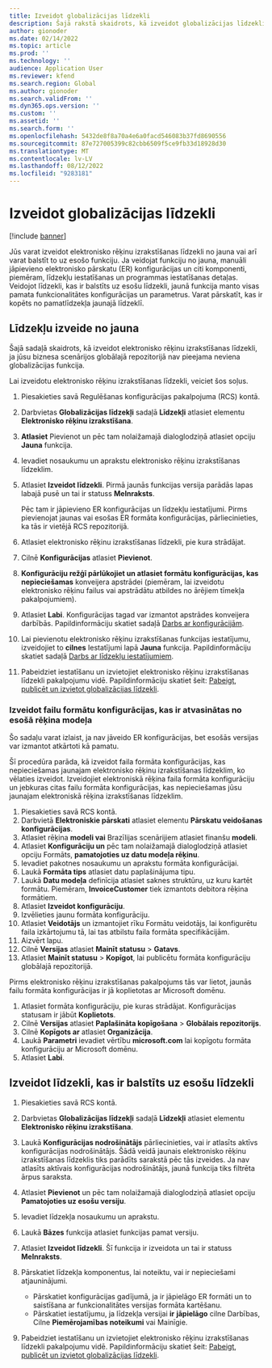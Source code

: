 ```yaml
---
title: Izveidot globalizācijas līdzekli
description: Šajā rakstā skaidrots, kā izveidot globalizācijas līdzekli.
author: gionoder
ms.date: 02/14/2022
ms.topic: article
ms.prod: ''
ms.technology: ''
audience: Application User
ms.reviewer: kfend
ms.search.region: Global
ms.author: gionoder
ms.search.validFrom: ''
ms.dyn365.ops.version: ''
ms.custom: ''
ms.assetid: ''
ms.search.form: ''
ms.openlocfilehash: 5432de8f8a70a4e6a0facd546083b37fd8690556
ms.sourcegitcommit: 87e727005399c82cbb6509f5ce9fb33d18928d30
ms.translationtype: MT
ms.contentlocale: lv-LV
ms.lasthandoff: 08/12/2022
ms.locfileid: "9283181"
---
```

# <a name="create-a-globalization-feature"></a>Izveidot globalizācijas līdzekli

[!include [banner](../includes/banner.md)]

Jūs varat izveidot elektronisko rēķinu izrakstīšanas līdzekli no jauna vai arī varat balstīt to uz esošo funkciju. Ja veidojat funkciju no jauna, manuāli jāpievieno elektronisko pārskatu (ER) konfigurācijas un citi komponenti, piemēram, līdzekļu iestatīšanas un programmas iestatīšanas detaļas. Veidojot līdzekli, kas ir balstīts uz esošu līdzekli, jaunā funkcija manto visas pamata funkcionalitātes konfigurācijas un parametrus. Varat pārskatīt, kas ir kopēts no pamatlīdzekļa jaunajā līdzeklī.

## <a name="create-a-feature-from-scratch"></a>Līdzekļu izveide no jauna

Šajā sadaļā skaidrots, kā izveidot elektronisko rēķinu izrakstīšanas līdzekli, ja jūsu biznesa scenārijos globālajā repozitorijā nav pieejama neviena globalizācijas funkcija.

Lai izveidotu elektronisko rēķinu izrakstīšanas līdzekli, veiciet šos soļus.

1. Piesakieties savā Regulēšanas konfigurācijas pakalpojuma (RCS) kontā.
2. Darbvietas **Globalizācijas līdzekļi** sadaļā **Līdzekļi** atlasiet elementu **Elektronisko rēķinu izrakstīšana**.
3. **Atlasiet** Pievienot un pēc tam nolaižamajā dialoglodziņā atlasiet opciju **Jauna** funkcija.
4. Ievadiet nosaukumu un aprakstu elektronisko rēķinu izrakstīšanas līdzeklim.
5. Atlasiet **Izveidot līdzekli**. Pirmā jaunās funkcijas versija parādās lapas labajā pusē un tai ir statuss **Melnraksts**.

    Pēc tam ir jāpievieno ER konfigurācijas un līdzekļu iestatījumi. Pirms pievienojat jaunas vai esošas ER formāta konfigurācijas, pārliecinieties, ka tās ir vietējā RCS repozitorijā.

6. Atlasiet elektronisko rēķinu izrakstīšanas līdzekli, pie kura strādājat.
7. Cilnē **Konfigurācijas** atlasiet **Pievienot**.
8. **Konfigurāciju režģī pārlūkojiet un atlasiet formātu konfigurācijas, kas nepieciešamas** konveijera apstrādei (piemēram, lai izveidotu elektronisko rēķinu failus vai apstrādātu atbildes no ārējiem tīmekļa pakalpojumiem).
9. Atlasiet **Labi**. Konfigurācijas tagad var izmantot apstrādes konveijera darbībās. Papildinformāciju skatiet sadaļā [Darbs ar konfigurācijām](e-invoicing-work-configurations.md).
10. Lai pievienotu elektronisko rēķinu izrakstīšanas funkcijas iestatījumu, izveidojiet to **cilnes** Iestatījumi lapā **Jauna** funkcija. Papildinformāciju skatiet sadaļā [Darbs ar līdzekļu iestatījumiem](e-invoicing-feature-setup.md).
11. Pabeidziet iestatīšanu un izvietojiet elektronisko rēķinu izrakstīšanas līdzekli pakalpojumu vidē. Papildinformāciju skatiet šeit: [Pabeigt, publicēt un izvietot globalizācijas līdzekli](e-invoicing-complete-publish-deploy-globalization-feature.md).

### <a name="create-file-format-configurations-that-are-derived-from-the-existing-invoice-model"></a>Izveidot failu formātu konfigurācijas, kas ir atvasinātas no esošā rēķina modeļa

Šo sadaļu varat izlaist, ja nav jāveido ER konfigurācijas, bet esošās versijas var izmantot atkārtoti kā pamatu.

Šī procedūra parāda, kā izveidot faila formāta konfigurācijas, kas nepieciešamas jaunajam elektronisko rēķinu izrakstīšanas līdzeklim, ko vēlaties izveidot. Izveidojiet elektroniskā rēķina faila formāta konfigurāciju un jebkuras citas failu formāta konfigurācijas, kas nepieciešamas jūsu jaunajam elektroniskā rēķina izrakstīšanas līdzeklim.

1. Piesakieties savā RCS kontā.
2. Darbvietā **Elektroniskie pārskati** atlasiet elementu **Pārskatu veidošanas konfigurācijas**.
3. Atlasiet rēķina **modeli vai** Brazīlijas scenārijiem atlasiet finanšu **modeli**.
4. Atlasiet **Konfigurāciju un** pēc tam nolaižamajā dialoglodziņā atlasiet opciju Formāts, **pamatojoties uz datu modeļa rēķinu**.
5. Ievadiet pakotnes nosaukumu un aprakstu formāta konfigurācijai.
6. Laukā **Formāta tips** atlasiet datu paplašinājuma tipu.
7. Laukā **Datu modeļa** definīcija atlasiet saknes struktūru, uz kuru kartēt formātu. Piemēram, **InvoiceCustomer** tiek izmantots debitora rēķina formātiem.
8. Atlasiet **Izveidot konfigurāciju**.
9. Izvēlieties jaunu formāta konfigurāciju.
10. Atlasiet **Veidotājs** un izmantojiet rīku Formātu veidotājs, lai konfigurētu faila izkārtojumu tā, lai tas atbilstu faila formāta specifikācijām.
11. Aizvērt lapu.
12. Cilnē **Versijas** atlasiet **Mainīt statusu** \> **Gatavs**.
13. Atlasiet **Mainīt statusu** \> **Kopīgot**, lai publicētu formāta konfigurāciju globālajā repozitorijā.

Pirms elektronisko rēķinu izrakstīšanas pakalpojums tās var lietot, jaunās failu formāta konfigurācijas ir jā koplietotas ar Microsoft domēnu.

1. Atlasiet formāta konfigurāciju, pie kuras strādājat. Konfigurācijas statusam ir jābūt **Koplietots**.
2. Cilnē **Versijas** atlasiet **Paplašināta kopīgošana** \> **Globālais repozitorijs**.
3. Cilnē **Kopīgots ar** atlasiet **Organizācija**.
4. Laukā **Parametri** ievadiet vērtību **microsoft.com** lai kopīgotu formāta konfigurāciju ar Microsoft domēnu.
5. Atlasiet **Labi**.

## <a name="create-a-feature-that-is-based-on-an-existing-feature"></a>Izveidot līdzekli, kas ir balstīts uz esošu līdzekli

1. Piesakieties savā RCS kontā.
2. Darbvietas **Globalizācijas līdzekļi** sadaļā **Līdzekļi** atlasiet elementu **Elektronisko rēķinu izrakstīšana**.
3. Laukā **Konfigurācijas nodrošinātājs** pārliecinieties, vai ir atlasīts aktīvs konfigurācijas nodrošinātājs. Šādā veidā jaunais elektronisko rēķinu izrakstīšanas līdzeklis tiks parādīts sarakstā pēc tās izveides. Ja nav atlasīts aktīvais konfigurācijas nodrošinātājs, jaunā funkcija tiks filtrēta ārpus saraksta.
4. Atlasiet **Pievienot** un pēc tam nolaižamajā dialoglodziņā atlasiet opciju **Pamatojoties uz esošu versiju**.
5. Ievadiet līdzekļa nosaukumu un aprakstu.
6. Laukā **Bāzes** funkcija atlasiet funkcijas pamat versiju.
7. Atlasiet **Izveidot līdzekli**. Šī funkcija ir izveidota un tai ir statuss **Melnraksts**.
8. Pārskatiet līdzekļa komponentus, lai noteiktu, vai ir nepieciešami atjauninājumi.

    - Pārskatiet konfigurācijas gadījumā, ja ir jāpielāgo ER formāti un to saistīšana ar funkcionalitātes versijas formāta kartēšanu.
    - Pārskatiet iestatījumu, ja līdzekļa versijai **ir** **jāpielāgo** cilne Darbības, Cilne **Piemērojamības noteikumi** vai Mainīgie.

9. Pabeidziet iestatīšanu un izvietojiet elektronisko rēķinu izrakstīšanas līdzekli pakalpojumu vidē. Papildinformāciju skatiet šeit: [Pabeigt, publicēt un izvietot globalizācijas līdzekli](e-invoicing-complete-publish-deploy-globalization-feature.md).
